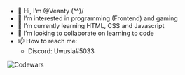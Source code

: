 - 👋 Hi, I’m @Veanty (^^)/
- 👀 I’m interested in programming (Frontend) and gaming
- 🌱 I’m currently learning HTML, CSS and Javascript
- 💞️ I’m looking to collaborate on learning to code
- 📫 How to reach me: 
   - Discord: Uwusia#5033
 
 ![Codewars](https://github.r2v.ch/codewars?user=Veanty)

<!---
Veanty/Veanty is a ✨ special ✨ repository because its `README.md` (this file) appears on your GitHub profile.
You can click the Preview link to take a look at your changes.
--->
